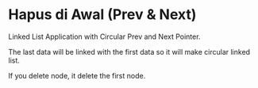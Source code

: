 # Hapus di Awal (Prev & Next)
Linked List Application with Circular Prev and Next Pointer.

The last data will be linked with the first data so it will make circular linked list.

If you delete node, it delete the first node.
